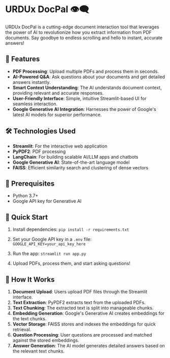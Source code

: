 # URDUx DocPal 👁‍🗨

URDUx DocPal is a cutting-edge document interaction tool that leverages the power of AI to revolutionize how you extract information from PDF documents. Say goodbye to endless scrolling and hello to instant, accurate answers!

## 🚀 Features

- **PDF Processing**: Upload multiple PDFs and process them in seconds.
- **AI-Powered Q&A**: Ask questions about your documents and get detailed answers instantly.
- **Smart Context Understanding**: The AI understands document context, providing relevant and accurate responses.
- **User-Friendly Interface**: Simple, intuitive Streamlit-based UI for seamless interaction.
- **Google Generative AI Integration**: Harnesses the power of Google's latest AI models for superior performance.

## 🛠️ Technologies Used

- **Streamlit**: For the interactive web application
- **PyPDF2**: PDF processing
- **LangChain**: For building scalable AI/LLM apps and chatbots
- **Google Generative AI**: State-of-the-art language model
- **FAISS**: Efficient similarity search and clustering of dense vectors

## 🚦 Prerequisites

- Python 3.7+
- Google API key for Generative AI

## 🚀 Quick Start

1. Install dependencies:
`pip install -r requirements.txt`

3. Set your Google API key in a `.env` file:
`GOOGLE_API_KEY=your_api_key_here`

4. Run the app:
`streamlit run app.py`

5. Upload PDFs, process them, and start asking questions!


## 🎯 How It Works

1. **Document Upload**: Users upload PDF files through the Streamlit interface.
2. **Text Extraction**: PyPDF2 extracts text from the uploaded PDFs.
3. **Text Chunking**: The extracted text is split into manageable chunks.
4. **Embedding Generation**: Google's Generative AI creates embeddings for the text chunks.
5. **Vector Storage**: FAISS stores and indexes the embeddings for quick retrieval.
6. **Question Processing**: User questions are processed and matched against the stored embeddings.
7. **Answer Generation**: The AI model generates detailed answers based on the relevant text chunks.
